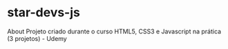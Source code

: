 # star-devs-js
 About Projeto criado durante o curso HTML5, CSS3 e Javascript na prática (3 projetos) - Udemy
